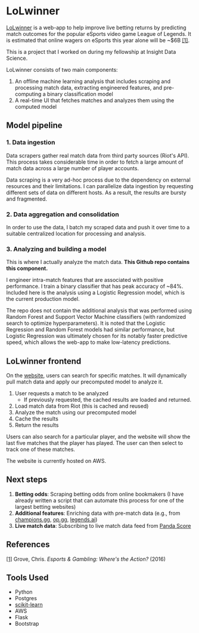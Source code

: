 # LoLwinner

[LoLwinner](http://lolwinner.chaneylin.com/) is a web-app to help improve live betting returns by predicting match outcomes for the popular eSports video game League of Legends. It is estimated that online wagers on eSports this year alone will be ~$6B [[1]](https://www.thelines.com/wp-content/uploads/2018/03/Esports-and-Gambling.pdf). 

This is a project that I worked on during my fellowship at Insight Data Science.

LoLwinner consists of two main components:
1. An offline machine learning analysis that includes scraping and processing match data, extracting engineered features, and pre-computing a binary classification model
2. A real-time UI that fetches matches and analyzes them using the computed model

## Model pipeline
### 1. Data ingestion
Data scrapers gather real match data from third party sources (Riot's API). This process takes considerable time in order to fetch a large amount of match data across a large number of player accounts.

Data scraping is a very ad-hoc process due to the dependency on external resources and their limitations. I can parallelize data ingestion by requesting different sets of data on different hosts. As a result, the results are bursty and fragmented.

### 2. Data aggregation and consolidation

In order to use the data, I batch my scraped data and push it over time to a suitable centralized location for processing and analysis.

### 3. Analyzing and building a model
This is where I actually analyze the match data. **This Github repo contains this component.**

I engineer intra-match features that are associated with positive performance. I train a binary classifier that has peak accuracy of ~84%. Included here is the analysis using a Logistic Regression model, which is the current production model.

The repo does not contain the additional analysis that was performed using Random Forest and Support Vector Machine classifiers (with randomized search to optimize hyperparameters). It is noted that the Logistic Regression and Random Forest models had similar performance, but Logistic Regression was ultimately chosen for its notably faster predictive speed, which allows the web-app to make low-latency predictions.

## LoLwinner frontend

On the [website](http://lolwinner.chaneylin.com/), users can search for specific matches. It will dynamically pull match data and apply our precomputed model to analyze it.

1. User requests a match to be analyzed
   - If previously requested, the cached results are loaded and returned.
2. Load match data from Riot (this is cached and reused)
3. Analyze the match using our precomputed model
4. Cache the results
5. Return the results

Users can also search for a particular player, and the website will show the last five matches that the player has played. The user can then select to track one of these matches.

The website is currently hosted on AWS.

## Next steps

1. **Betting odds**: Scraping betting odds from online bookmakers (I have already written a script that can automate this process for one of the largest betting websites)
2. **Additional features**: Enriching data with pre-match data (e.g., from [champions.gg](https://champion.gg), [op.gg](http://na.op.gg/), [legends.ai](https://legends.ai))
3. **Live match data**: Subscribing to live match data feed from [Panda Score](https://api.pandascore.co/ws/league-of-legends/reference)

## References
[[1]](https://www.thelines.com/wp-content/uploads/2018/03/Esports-and-Gambling.pdf) Grove, Chris. *Esports & Gambling: Where's the Action?* (2016)

## Tools Used

- Python
- Postgres
- [scikit-learn](http://scikit-learn.org)
- AWS
- Flask
- Bootstrap